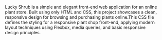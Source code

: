 Lucky Shrub is a simple and elegant front-end web application for an online plant store. Built using only HTML and CSS, this project showcases a clean, responsive design for browsing and purchasing plants online.This CSS file defines the styling for a responsive plant shop front-end, applying modern layout techniques using Flexbox, media queries, and basic responsive design principles.


